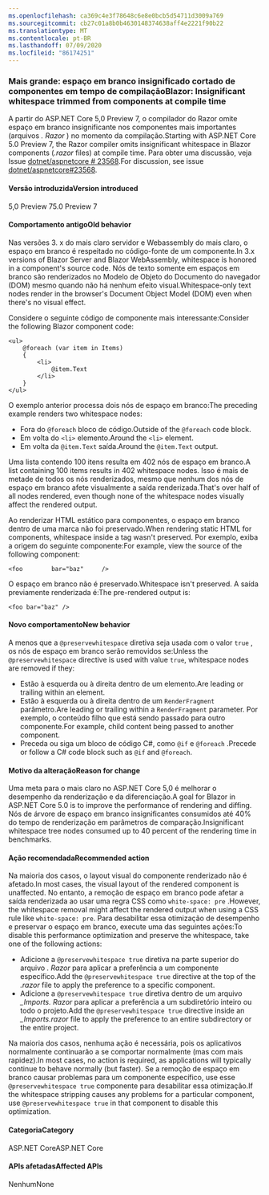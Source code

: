 ```yaml
---
ms.openlocfilehash: ca369c4e3f78648c6e8e0bcb5d54711d3009a769
ms.sourcegitcommit: cb27c01a8b0b4630148374638aff4e2221f90b22
ms.translationtype: MT
ms.contentlocale: pt-BR
ms.lasthandoff: 07/09/2020
ms.locfileid: "86174251"
---
```

### <a name="blazor-insignificant-whitespace-trimmed-from-components-at-compile-time"></a><span data-ttu-id="8f0b6-101">Mais grande: espaço em branco insignificado cortado de componentes em tempo de compilação</span><span class="sxs-lookup"><span data-stu-id="8f0b6-101">Blazor: Insignificant whitespace trimmed from components at compile time</span></span>

<span data-ttu-id="8f0b6-102">A partir do ASP.NET Core 5,0 Preview 7, o compilador do Razor omite espaço em branco insignificante nos componentes mais importantes (arquivos *. Razor* ) no momento da compilação.</span><span class="sxs-lookup"><span data-stu-id="8f0b6-102">Starting with ASP.NET Core 5.0 Preview 7, the Razor compiler omits insignificant whitespace in Blazor components (*.razor* files) at compile time.</span></span> <span data-ttu-id="8f0b6-103">Para obter uma discussão, veja Issue [dotnet/aspnetcore # 23568](https://github.com/dotnet/aspnetcore/issues/23568).</span><span class="sxs-lookup"><span data-stu-id="8f0b6-103">For discussion, see issue [dotnet/aspnetcore#23568](https://github.com/dotnet/aspnetcore/issues/23568).</span></span>

#### <a name="version-introduced"></a><span data-ttu-id="8f0b6-104">Versão introduzida</span><span class="sxs-lookup"><span data-stu-id="8f0b6-104">Version introduced</span></span>

<span data-ttu-id="8f0b6-105">5,0 Preview 7</span><span class="sxs-lookup"><span data-stu-id="8f0b6-105">5.0 Preview 7</span></span>

#### <a name="old-behavior"></a><span data-ttu-id="8f0b6-106">Comportamento antigo</span><span class="sxs-lookup"><span data-stu-id="8f0b6-106">Old behavior</span></span>

<span data-ttu-id="8f0b6-107">Nas versões 3. x do mais claro servidor e Webassembly do mais claro, o espaço em branco é respeitado no código-fonte de um componente.</span><span class="sxs-lookup"><span data-stu-id="8f0b6-107">In 3.x versions of Blazor Server and Blazor WebAssembly, whitespace is honored in a component's source code.</span></span> <span data-ttu-id="8f0b6-108">Nós de texto somente em espaços em branco são renderizados no Modelo de Objeto do Documento do navegador (DOM) mesmo quando não há nenhum efeito visual.</span><span class="sxs-lookup"><span data-stu-id="8f0b6-108">Whitespace-only text nodes render in the browser's Document Object Model (DOM) even when there's no visual effect.</span></span>

<span data-ttu-id="8f0b6-109">Considere o seguinte código de componente mais interessante:</span><span class="sxs-lookup"><span data-stu-id="8f0b6-109">Consider the following Blazor component code:</span></span>

```razor
<ul>
    @foreach (var item in Items)
    {
        <li>
            @item.Text
        </li>
    }
</ul>
```

<span data-ttu-id="8f0b6-110">O exemplo anterior processa dois nós de espaço em branco:</span><span class="sxs-lookup"><span data-stu-id="8f0b6-110">The preceding example renders two whitespace nodes:</span></span>

* <span data-ttu-id="8f0b6-111">Fora do `@foreach` bloco de código.</span><span class="sxs-lookup"><span data-stu-id="8f0b6-111">Outside of the `@foreach` code block.</span></span>
* <span data-ttu-id="8f0b6-112">Em volta do `<li>` elemento.</span><span class="sxs-lookup"><span data-stu-id="8f0b6-112">Around the `<li>` element.</span></span>
* <span data-ttu-id="8f0b6-113">Em volta da `@item.Text` saída.</span><span class="sxs-lookup"><span data-stu-id="8f0b6-113">Around the `@item.Text` output.</span></span>

<span data-ttu-id="8f0b6-114">Uma lista contendo 100 itens resulta em 402 nós de espaço em branco.</span><span class="sxs-lookup"><span data-stu-id="8f0b6-114">A list containing 100 items results in 402 whitespace nodes.</span></span> <span data-ttu-id="8f0b6-115">Isso é mais de metade de todos os nós renderizados, mesmo que nenhum dos nós de espaço em branco afete visualmente a saída renderizada.</span><span class="sxs-lookup"><span data-stu-id="8f0b6-115">That's over half of all nodes rendered, even though none of the whitespace nodes visually affect the rendered output.</span></span>

<span data-ttu-id="8f0b6-116">Ao renderizar HTML estático para componentes, o espaço em branco dentro de uma marca não foi preservado.</span><span class="sxs-lookup"><span data-stu-id="8f0b6-116">When rendering static HTML for components, whitespace inside a tag wasn't preserved.</span></span> <span data-ttu-id="8f0b6-117">Por exemplo, exiba a origem do seguinte componente:</span><span class="sxs-lookup"><span data-stu-id="8f0b6-117">For example, view the source of the following component:</span></span>

```razor
<foo        bar="baz"     />
```

<span data-ttu-id="8f0b6-118">O espaço em branco não é preservado.</span><span class="sxs-lookup"><span data-stu-id="8f0b6-118">Whitespace isn't preserved.</span></span> <span data-ttu-id="8f0b6-119">A saída previamente renderizada é:</span><span class="sxs-lookup"><span data-stu-id="8f0b6-119">The pre-rendered output is:</span></span>

```razor
<foo bar="baz" />
```

#### <a name="new-behavior"></a><span data-ttu-id="8f0b6-120">Novo comportamento</span><span class="sxs-lookup"><span data-stu-id="8f0b6-120">New behavior</span></span>

<span data-ttu-id="8f0b6-121">A menos que a `@preservewhitespace` diretiva seja usada com o valor `true` , os nós de espaço em branco serão removidos se:</span><span class="sxs-lookup"><span data-stu-id="8f0b6-121">Unless the `@preservewhitespace` directive is used with value `true`, whitespace nodes are removed if they:</span></span>

* <span data-ttu-id="8f0b6-122">Estão à esquerda ou à direita dentro de um elemento.</span><span class="sxs-lookup"><span data-stu-id="8f0b6-122">Are leading or trailing within an element.</span></span>
* <span data-ttu-id="8f0b6-123">Estão à esquerda ou à direita dentro de um `RenderFragment` parâmetro.</span><span class="sxs-lookup"><span data-stu-id="8f0b6-123">Are leading or trailing within a `RenderFragment` parameter.</span></span> <span data-ttu-id="8f0b6-124">Por exemplo, o conteúdo filho que está sendo passado para outro componente.</span><span class="sxs-lookup"><span data-stu-id="8f0b6-124">For example, child content being passed to another component.</span></span>
* <span data-ttu-id="8f0b6-125">Preceda ou siga um bloco de código C#, como `@if` e `@foreach` .</span><span class="sxs-lookup"><span data-stu-id="8f0b6-125">Precede or follow a C# code block such as `@if` and `@foreach`.</span></span>

#### <a name="reason-for-change"></a><span data-ttu-id="8f0b6-126">Motivo da alteração</span><span class="sxs-lookup"><span data-stu-id="8f0b6-126">Reason for change</span></span>

<span data-ttu-id="8f0b6-127">Uma meta para o mais claro no ASP.NET Core 5,0 é melhorar o desempenho da renderização e da diferenciação.</span><span class="sxs-lookup"><span data-stu-id="8f0b6-127">A goal for Blazor in ASP.NET Core 5.0 is to improve the performance of rendering and diffing.</span></span> <span data-ttu-id="8f0b6-128">Nós de árvore de espaço em branco insignificantes consumidos até 40% do tempo de renderização em parâmetros de comparação.</span><span class="sxs-lookup"><span data-stu-id="8f0b6-128">Insignificant whitespace tree nodes consumed up to 40 percent of the rendering time in benchmarks.</span></span>

#### <a name="recommended-action"></a><span data-ttu-id="8f0b6-129">Ação recomendada</span><span class="sxs-lookup"><span data-stu-id="8f0b6-129">Recommended action</span></span>

<span data-ttu-id="8f0b6-130">Na maioria dos casos, o layout visual do componente renderizado não é afetado.</span><span class="sxs-lookup"><span data-stu-id="8f0b6-130">In most cases, the visual layout of the rendered component is unaffected.</span></span> <span data-ttu-id="8f0b6-131">No entanto, a remoção de espaço em branco pode afetar a saída renderizada ao usar uma regra CSS como `white-space: pre` .</span><span class="sxs-lookup"><span data-stu-id="8f0b6-131">However, the whitespace removal might affect the rendered output when using a CSS rule like `white-space: pre`.</span></span> <span data-ttu-id="8f0b6-132">Para desabilitar essa otimização de desempenho e preservar o espaço em branco, execute uma das seguintes ações:</span><span class="sxs-lookup"><span data-stu-id="8f0b6-132">To disable this performance optimization and preserve the whitespace, take one of the following actions:</span></span>

* <span data-ttu-id="8f0b6-133">Adicione a `@preservewhitespace true` diretiva na parte superior do arquivo *. Razor* para aplicar a preferência a um componente específico.</span><span class="sxs-lookup"><span data-stu-id="8f0b6-133">Add the `@preservewhitespace true` directive at the top of the *.razor* file to apply the preference to a specific component.</span></span>
* <span data-ttu-id="8f0b6-134">Adicione a `@preservewhitespace true` diretiva dentro de um arquivo *_Imports. Razor* para aplicar a preferência a um subdiretório inteiro ou todo o projeto.</span><span class="sxs-lookup"><span data-stu-id="8f0b6-134">Add the `@preservewhitespace true` directive inside an *_Imports.razor* file to apply the preference to an entire subdirectory or the entire project.</span></span>

<span data-ttu-id="8f0b6-135">Na maioria dos casos, nenhuma ação é necessária, pois os aplicativos normalmente continuarão a se comportar normalmente (mas com mais rapidez).</span><span class="sxs-lookup"><span data-stu-id="8f0b6-135">In most cases, no action is required, as applications will typically continue to behave normally (but faster).</span></span> <span data-ttu-id="8f0b6-136">Se a remoção de espaço em branco causar problemas para um componente específico, use esse `@preservewhitespace true` componente para desabilitar essa otimização.</span><span class="sxs-lookup"><span data-stu-id="8f0b6-136">If the whitespace stripping causes any problems for a particular component, use `@preservewhitespace true` in that component to disable this optimization.</span></span>

#### <a name="category"></a><span data-ttu-id="8f0b6-137">Categoria</span><span class="sxs-lookup"><span data-stu-id="8f0b6-137">Category</span></span>

<span data-ttu-id="8f0b6-138">ASP.NET Core</span><span class="sxs-lookup"><span data-stu-id="8f0b6-138">ASP.NET Core</span></span>

#### <a name="affected-apis"></a><span data-ttu-id="8f0b6-139">APIs afetadas</span><span class="sxs-lookup"><span data-stu-id="8f0b6-139">Affected APIs</span></span>

<span data-ttu-id="8f0b6-140">Nenhum</span><span class="sxs-lookup"><span data-stu-id="8f0b6-140">None</span></span>

<!--

#### Affected APIs

Not detectable via API analysis

-->
